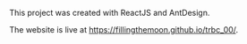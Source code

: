 This project was created with ReactJS and AntDesign.

The website is live at https://fillingthemoon.github.io/trbc_00/.

